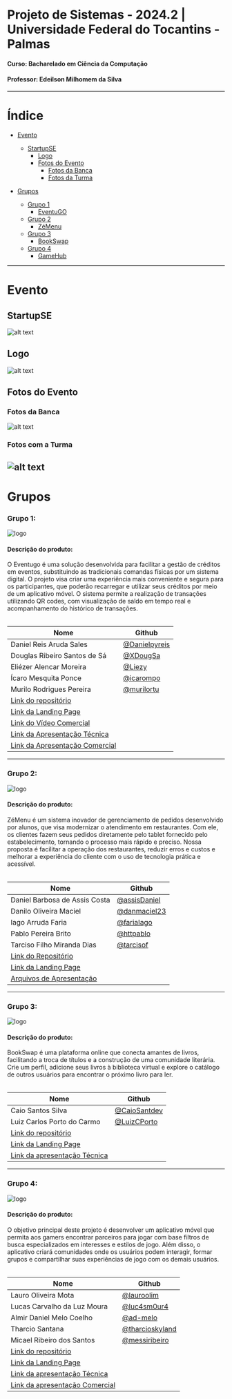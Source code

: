 # Projeto de Sistemas - 2024.2 | Universidade Federal do Tocantins - Palmas
#### Curso: Bacharelado em Ciência da Computação
#### Professor: Edeilson Milhomem da Silva

---
# Índice

- [Evento](#evento)
  - [StartupSE](#startupse)
    - [Logo](#logo)
	- [Fotos do Evento](#fotos-do-evento)
	  - [Fotos da Banca](#fotos-da-banca)
	  - [Fotos da Turma](#fotos-com-a-turma)

- [Grupos](#grupos)
  - [Grupo 1](#grupo-1)
    - [EventuGO](#descrição-do-produto)
  - [Grupo 2](#grupo-2)
    - [ZéMenu](#descrição-do-produto)
  - [Grupo 3](#grupo-3)
    - [BookSwap](#descrição-do-produto)   
  - [Grupo 4](#grupo-4)
    - [GameHub](#descrição-do-produto)

---

# Evento

## StartupSE
![alt text](evento-banner.png)

## Logo
![alt text](logo.png)

## Fotos do Evento

### Fotos da Banca
![alt text](foto-banca.png)

### Fotos com a Turma
![alt text](foto-turma.png)
---
# Grupos

### Grupo 1:
![logo](https://github.com/user-attachments/assets/8c094ea6-05e7-4c75-9385-713bed659f85)

#### Descrição do produto:
O Eventugo é uma solução desenvolvida para facilitar a gestão de créditos em eventos, substituindo as tradicionais comandas físicas por um sistema digital. O projeto visa criar uma experiência mais conveniente e segura para os participantes, que poderão recarregar e utilizar seus créditos por meio de um aplicativo móvel. O sistema permite a realização de transações utilizando QR codes, com visualização de saldo em tempo real e acompanhamento do histórico de transações.
</br>
</br>

| Nome                                                              | Github                                         |
|-------------------------------------------------------------------|------------------------------------------------|
| Daniel Reis Aruda Sales                                           | [@Danielpyreis](https://github.com/Danielpyreis)|
| Douglas Ribeiro Santos de Sá                                      | [@XDougSa](https://github.com/XDougSa)         |
| Eliézer Alencar Moreira                                           | [@Liezy](https://github.com/Liezy)             |
| Ícaro Mesquita Ponce                                              | [@icarompo](https://github.com/icarompo)       |
| Murilo Rodrigues Pereira                                          | [@murilortu](https://github.com/murilortu)     |
| [Link do repositório](https://github.com/Liezy/EventuGO)          |                                                |
| [Link da Landing Page](https://eventugo.netlify.app/)                     |                                                |
| [Link do Vídeo Comercial](https://youtu.be/9whs5gzE_2s)                   |                                                |
| [Link da Apresentação Técnica](https://www.canva.com/design/DAGXVCPNKmI/liKh97JNuoyICctaV16LRA/edit?utm_content=DAGXVCPNKmI&utm_campaign=designshare&utm_medium=link2&utm_source=sharebutton)                   |                                                |
| [Link da Apresentação Comercial](https://www.canva.com/design/DAGYI_U5ZIE/dHVFnVeeUEzcoIQz0CQ8XQ/edit?utm_content=DAGYI_U5ZIE&utm_campaign=designshare&utm_medium=link2&utm_source=sharebutton)                   |                                                |


---

### Grupo 2:
![logo](https://github.com/user-attachments/assets/d92374bc-4a7e-4ec6-bbd2-191ad395907b)

#### Descrição do produto:
ZéMenu é um sistema inovador de gerenciamento de pedidos desenvolvido por alunos, que visa modernizar o atendimento em restaurantes. Com ele, os clientes fazem seus pedidos diretamente pelo tablet fornecido pelo estabelecimento, tornando o processo mais rápido e preciso. Nossa proposta é facilitar a operação dos restaurantes, reduzir erros e custos e melhorar a experiência do cliente com o uso de tecnologia prática e acessível.
</br>
</br>

| Nome                                                              | Github                                         |
|-------------------------------------------------------------------|------------------------------------------------|
| Daniel Barbosa de Assis Costa                                     | [@assisDaniel](https://github.com/assisDaniel) |
| Danilo Oliveira Maciel                                            | [@danmaciel23](https://github.com/danmaciel23) |
| Iago Arruda Faria                                                 | [@fariaIago](https://github.com/fariaIago)     |
| Pablo Pereira Brito                                               | [@httpablo](https://github.com/httpablo)       |
| Tarciso Filho Miranda Dias                                        | [@tarcisof](https://github.com/tarcisof)       |
| [Link do Repositório](https://github.com/assisDaniel/Ze-Menu.git) |                                                |
| [Link da Landing Page](https://httpablo.github.io/landing-page-zemenu/)|                                                |
| [Arquivos de Apresentação](https://github.com/disciplinas-prof-Edeilson-UFT/proj-sist-2024-2/tree/main/Zé%20Menu)||

---
### Grupo 3:
![logo](https://github.com/user-attachments/assets/f4c41849-31d1-43dc-b9be-26cc731e0b18)

#### Descrição do produto:
BookSwap é uma plataforma online que conecta amantes de livros, facilitando a troca de títulos e a construção de uma comunidade literária. Crie um perfil, adicione seus livros à biblioteca virtual e explore o catálogo de outros usuários para encontrar o próximo livro para ler.
</br>
</br>

| Nome                                                              | Github                                                         |
|-------------------------------------------------------------------|----------------------------------------------------------------|
| Caio Santos Silva                                                 | [@CaioSantdev](https://github.com/CaioSantdev)                 |                  |
| Luiz Carlos Porto do Carmo                                        | [@LuizCPorto](https://github.com/LuizCPorto)                   |
| [Link do repositório](https://github.com/BookSwap-PS)             |                                                                |
| [Link da Landing Page](https://bookswap.my.canva.site/)           |                                                                |
| [Link da apresentação Técnica](https://www.canva.com/design/DAGXIPsFdHY/sWDwNkCGRw8uBH3vmnxyhw/edit?utm_content=DAGXIPsFdHY&utm_campaign=designshare&utm_medium=link2&utm_source=sharebutton)|   |


---
### Grupo 4: 
![logo](https://github.com/user-attachments/assets/a845c491-2e65-45de-bd36-c8298866afc9)

#### Descrição do produto:
O objetivo principal deste projeto é desenvolver um aplicativo móvel que permita aos gamers encontrar parceiros para jogar com base filtros de busca especializados em interesses e estilos de jogo. Além disso, o aplicativo criará comunidades onde os usuários podem interagir, formar grupos e compartilhar suas experiências de jogo com os demais usuários.
</br>
</br>


| Nome                                                                                                                                                                                            | Github                                               |
| ----------------------------------------------------------------------------------------------------------------------------------------------------------------------------------------------- | ---------------------------------------------------- |
| Lauro Oliveira Mota                                                                                                                                                                             | [@lauroolim](https://github.com/lauroolim)           |
| Lucas Carvalho da Luz Moura                                                                                                                                                                     | [@luc4sm0ur4](https://github.com/luc4sm0ur4)         |
| Almir Daniel Melo Coelho                                                                                                                                                                        | [@ad-melo](https://github.com/ad-melo)               |
| Tharcio Santana                                                                                                                                                                                 | [@tharcioskyland](https://github.com/tharcioskyland) |
| Micael Ribeiro dos Santos                                                                                                                                                                       | [@messiribeiro](https://github.com/messiribeiro)     |
| [Link do repositório](https://github.com/messiribeiro/GameHub)                                                                                                                                  |                                                      |
| [Link da Landing Page](https://messiribeiro.github.io/gamehubWeb/)                                                                                                                              |                                                      |
| [Link da apresentação Técnica](https://docs.google.com/presentation/d/1Dorbyg9YV3X2UZCtW-WAT-5wbl-Pi_-1/edit#slide=id.p1)                                                                       |                                                      |
| [Link da apresentação Comercial](https://www.canva.com/design/DAGX4dYMaBE/I12Ij0RAAvMWCUqf8353bw/edit?utm_content=DAGX4dYMaBE&utm_campaign=designshare&utm_medium=link2&utm_source=sharebutton) |                                                      |
